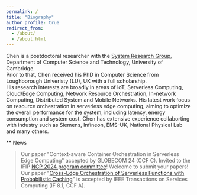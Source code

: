 ```yaml
---
permalink: /
title: "Biography"
author_profile: true
redirect_from: 
  - /about/
  - /about.html
---
```



Chen is a postdoctoral researcher with the [System Research Group](https://www.cst.cam.ac.uk/research/themes/systems-and-networking), Department of Computer Science and Technology, University of Cambridge.<br>
Prior to that, Chen received his PhD in Computer Science from Loughborough Univeristy (LU), UK with a full scholarship.<br>
His research interests are broadly in areas of IoT, Serverless Computing, Cloud/Edge Computing, Network Resource Orchestration, In-network Computing, 
Distributed System and Mobile Networks. His latest work focus on resource orchestration in serverless edge computing, aiming to optimize the overall performance for the 
system, including latency, energy consumption and system cost.
Chen has extensive experience collaborting with industry such as Siemens, Infineon, EMS-UK, National Physical Lab and many others.



** News
> Our paper "Context-aware Container Orchestration in Serverless Edge Computing" accepted by GLOBECOM 24 (CCF C).
> Invited to the IFIP [NCP 2024 program committee](https://www.npc-conference.com/#/npc2024/)! Welcome to submit your papers!
> Our paper "[Cross-Edge Orchestration of Serverless Functions with Probabilistic Caching](https://ieeexplore.ieee.org/document/10528903)" is accepted by IEEE Transactions on Services Computing (IF 8.1, CCF A).